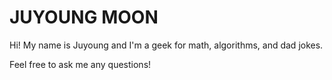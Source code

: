 # JUYOUNG MOON

Hi! My name is Juyoung and I'm a geek for math, algorithms, and dad jokes. 

Feel free to ask me any questions! 